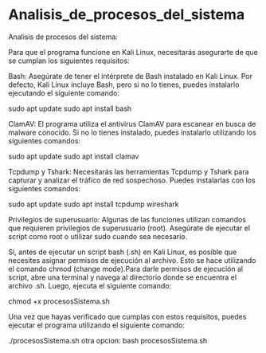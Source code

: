 # Analisis_de_procesos_del_sistema
Analisis de procesos del sistema:

Para que el programa funcione en Kali Linux, necesitarás asegurarte de que se cumplan los siguientes requisitos:

Bash: Asegúrate de tener el intérprete de Bash instalado en Kali Linux. Por defecto, Kali Linux incluye Bash, pero si no lo tienes, puedes instalarlo ejecutando el siguiente comando:

sudo apt update
sudo apt install bash


ClamAV: El programa utiliza el antivirus ClamAV para escanear en busca de malware conocido. Si no lo tienes instalado, puedes instalarlo utilizando los siguientes comandos:

sudo apt update
sudo apt install clamav


Tcpdump y Tshark: Necesitarás las herramientas Tcpdump y Tshark para capturar y analizar el tráfico de red sospechoso. Puedes instalarlas con los siguientes comandos:

sudo apt update
sudo apt install tcpdump wireshark

Privilegios de superusuario: Algunas de las funciones utilizan comandos que requieren privilegios de superusuario (root). Asegúrate de ejecutar el script como root o utilizar sudo cuando sea necesario.

Sí, antes de ejecutar un script bash (.sh) en Kali Linux, es posible que necesites asignar permisos de ejecución al archivo. Esto se hace utilizando el comando chmod (change mode).Para darle permisos de ejecución al script, abre una terminal y navega al directorio donde se encuentra el archivo .sh. Luego, ejecuta el siguiente comando:

chmod +x  procesosSistema.sh

Una vez que hayas verificado que cumplas con estos requisitos, puedes ejecutar el programa utilizando el siguiente comando:

./procesosSistema.sh
otra opcion:
bash procesosSistema.sh
